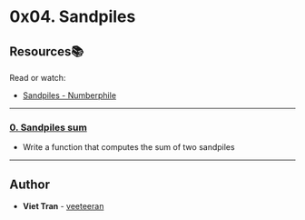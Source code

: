 # 0x04. Sandpiles

## Resources:books:
Read or watch:
* [Sandpiles - Numberphile](https://intranet.hbtn.io/rltoken/UVY3WFjMmCRlLcr-B2Krug)

---

### [0. Sandpiles sum](./0-sandpiles.c)
* Write a function that computes the sum of two sandpiles

---

## Author
* **Viet Tran** - [veeteeran](https://github.com/veeteeran)
